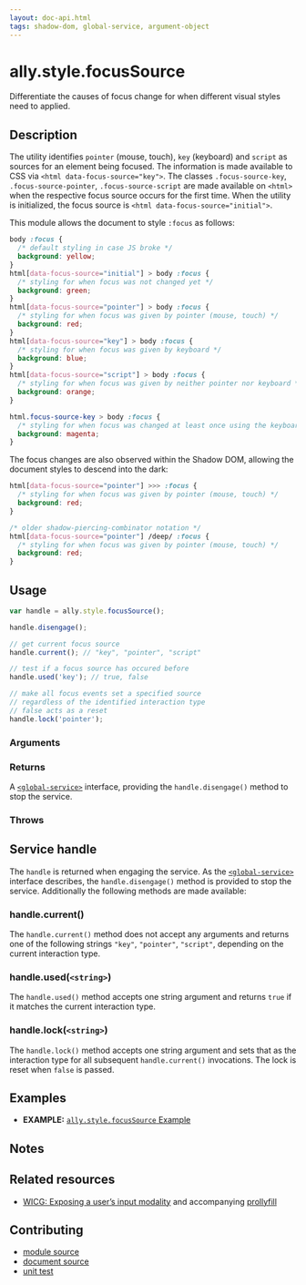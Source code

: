 ```yaml
---
layout: doc-api.html
tags: shadow-dom, global-service, argument-object
---
```


# ally.style.focusSource

Differentiate the causes of focus change for when different visual styles need to applied.


## Description

The utility identifies `pointer` (mouse, touch), `key` (keyboard) and `script` as sources for an element being focused. The information is made available to CSS via `<html data-focus-source="key">`. The classes `.focus-source-key`, `.focus-source-pointer`, `.focus-source-script` are made available on `<html>` when the respective focus source occurs for the first time. When the utility is initialized, the focus source is `<html data-focus-source="initial">`.

This module allows the document to style `:focus` as follows:

```css
body :focus {
  /* default styling in case JS broke */
  background: yellow;
}
html[data-focus-source="initial"] > body :focus {
  /* styling for when focus was not changed yet */
  background: green;
}
html[data-focus-source="pointer"] > body :focus {
  /* styling for when focus was given by pointer (mouse, touch) */
  background: red;
}
html[data-focus-source="key"] > body :focus {
  /* styling for when focus was given by keyboard */
  background: blue;
}
html[data-focus-source="script"] > body :focus {
  /* styling for when focus was given by neither pointer nor keyboard */
  background: orange;
}

html.focus-source-key > body :focus {
  /* styling for when focus was changed at least once using the keyboard */
  background: magenta;
}
```

The focus changes are also observed within the Shadow DOM, allowing the document styles to descend into the dark:

```css
html[data-focus-source="pointer"] >>> :focus {
  /* styling for when focus was given by pointer (mouse, touch) */
  background: red;
}

/* older shadow-piercing-combinator notation */
html[data-focus-source="pointer"] /deep/ :focus {
  /* styling for when focus was given by pointer (mouse, touch) */
  background: red;
}
```


## Usage

```js
var handle = ally.style.focusSource();

handle.disengage();

// get current focus source
handle.current(); // "key", "pointer", "script"

// test if a focus source has occured before
handle.used('key'); // true, false

// make all focus events set a specified source
// regardless of the identified interaction type
// false acts as a reset
handle.lock('pointer');
```

### Arguments


### Returns

A [`<global-service>`](../concepts.md#Global-service) interface, providing the `handle.disengage()` method to stop the service.

### Throws


## Service handle

The `handle` is returned when engaging the service. As the [`<global-service>`](../concepts.md#Global-service) interface describes, the `handle.disengage()` method is provided to stop the service. Additionally the following methods are made available:

### handle.current()

The `handle.current()` method does not accept any arguments and returns one of the following strings `"key"`, `"pointer"`, `"script"`, depending on the current interaction type.

### handle.used(`<string>`)

The `handle.used()` method accepts one string argument and returns `true` if it matches the current interaction type.

### handle.lock(`<string>`)

The `handle.lock()` method accepts one string argument and sets that as the interaction type for all subsequent `handle.current()` invocations. The lock is reset when `false` is passed.


## Examples

* **EXAMPLE:** [`ally.style.focusSource` Example](./focus-source.example.html)


## Notes


## Related resources

* [WICG: Exposing a user’s input modality](https://discourse.wicg.io/t/exposing-a-users-input-modality/1067) and accompanying [prollyfill](https://github.com/alice/modality)


## Contributing

* [module source](https://github.com/medialize/ally.js/blob/master/src/style/focus-source.js)
* [document source](https://github.com/medialize/ally.js/blob/master/docs/api/style/focus-source.md)
* [unit test](https://github.com/medialize/ally.js/blob/master/test/unit/style.focus-source.test.js)

